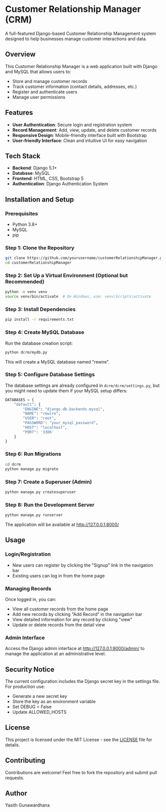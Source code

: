 # Customer Relationship Manager (CRM)

A full-featured Django-based Customer Relationship Management system designed to help businesses manage customer interactions and data.

## Overview

This Customer Relationship Manager is a web application built with Django and MySQL that allows users to:
- Store and manage customer records
- Track customer information (contact details, addresses, etc.)
- Register and authenticate users
- Manage user permissions

## Features

- **User Authentication**: Secure login and registration system
- **Record Management**: Add, view, update, and delete customer records
- **Responsive Design**: Mobile-friendly interface built with Bootstrap
- **User-friendly Interface**: Clean and intuitive UI for easy navigation

## Tech Stack

- **Backend**: Django 5.1+
- **Database**: MySQL
- **Frontend**: HTML, CSS, Bootstrap 5
- **Authentication**: Django Authentication System

## Installation and Setup

### Prerequisites

- Python 3.8+
- MySQL
- pip

### Step 1: Clone the Repository

```bash
git clone https://github.com/yourusername/customerRelationshipManager.git
cd customerRelationshipManager
```

### Step 2: Set Up a Virtual Environment (Optional but Recommended)

```bash
python -m venv venv
source venv/bin/activate  # On Windows, use: venv\Scripts\activate
```

### Step 3: Install Dependencies

```bash
pip install -r requirements.txt
```

### Step 4: Create MySQL Database

Run the database creation script:

```bash
python dcrm/mydb.py
```

This will create a MySQL database named "rewire".

### Step 5: Configure Database Settings

The database settings are already configured in `dcrm/dcrm/settings.py`, but you might need to update them if your MySQL setup differs:

```python
DATABASES = {
    "default": {
        "ENGINE": "django.db.backends.mysql",
        "NAME": "rewire",
        "USER": "root",
        "PASSWORD": "your_mysql_password",
        "HOST": "localhost",
        "PORT": '3306'
    }
}
```

### Step 6: Run Migrations

```bash
cd dcrm
python manage.py migrate
```

### Step 7: Create a Superuser (Admin)

```bash
python manage.py createsuperuser
```

### Step 8: Run the Development Server

```bash
python manage.py runserver
```

The application will be available at http://127.0.0.1:8000/

## Usage

### Login/Registration
- New users can register by clicking the "Signup" link in the navigation bar
- Existing users can log in from the home page

### Managing Records
Once logged in, you can:
- View all customer records from the home page
- Add new records by clicking "Add Record" in the navigation bar
- View detailed information for any record by clicking "view"
- Update or delete records from the detail view

### Admin Interface
Access the Django admin interface at http://127.0.0.1:8000/admin/ to manage the application at an administrative level.

## Security Notice

The current configuration includes the Django secret key in the settings file. For production use:
- Generate a new secret key
- Store the key as an environment variable
- Set DEBUG = False
- Update ALLOWED_HOSTS

## License

This project is licensed under the MIT License - see the [LICENSE](LICENSE) file for details.

## Contributing

Contributions are welcome! Feel free to fork the repository and submit pull requests.

## Author

Yasith Gunawardhana
